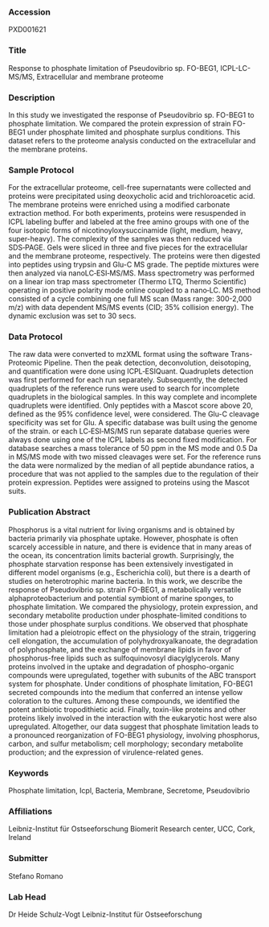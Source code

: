 ### Accession
PXD001621

### Title
Response to phosphate limitation of Pseudovibrio sp. FO-BEG1, ICPL-LC-MS/MS, Extracellular and membrane proteome

### Description
In this study we investigated the response of Pseudovibrio sp. FO-BEG1 to phosphate limitation. We compared the protein expression of strain FO-BEG1 under phosphate limited and phosphate surplus conditions. This dataset refers to the proteome analysis conducted on the extracellular and the membrane proteins.

### Sample Protocol
For the extracellular proteome, cell-free supernatants were collected and proteins were precipitated using deoxycholic acid and trichloroacetic acid. The membrane proteins were enriched using a modified carbonate extraction method. For both experiments, proteins were resuspended in ICPL labeling buffer and labeled at the free amino groups with one of the four isotopic forms of nicotinoyloxysuccinamide (light, medium, heavy, super-heavy). The complexity of the samples was then reduced via SDS‑PAGE. Gels were sliced in three and five pieces for the extracellular and the membrane proteome, respectively. The proteins were then digested into peptides using trypsin and Glu-C MS grade. The peptide mixtures were then analyzed via nanoLC‑ESI‑MS/MS. Mass spectrometry was performed on a linear ion trap mass spectrometer (Thermo LTQ, Thermo Scientific) operating in positive polarity mode online coupled to a nano‑LC. MS method consisted of a cycle combining one full MS scan (Mass range: 300-2,000 m/z) with data dependent MS/MS events (CID; 35% collision energy). The dynamic exclusion was set to 30 secs.

### Data Protocol
The raw data were converted to mzXML format using the software Trans-Proteomic Pipeline. Then the peak detection, deconvolution, deisotoping, and quantification were done using ICPL‑ESIQuant. Quadruplets detection was first performed for each run separately. Subsequently, the detected quadruplets of the reference runs were used to search for incomplete quadruplets in the biological samples. In this way complete and incomplete quadruplets were identified. Only peptides with a Mascot score above 20, defined as the 95% confidence level, were considered. The Glu-C cleavage specificity was set for Glu. A specific database was built using the genome of the strain. or each LC‑ESI‑MS/MS run separate database queries were always done using one of the ICPL labels as second fixed modification. For database searches a mass tolerance of 50 ppm in the MS mode and 0.5 Da in MS/MS mode with two missed cleavages were set. For the reference runs the data were normalized by the median of all peptide abundance ratios, a procedure that was not applied to the samples due to the regulation of their protein expression. Peptides were assigned to proteins using the Mascot suits.

### Publication Abstract
Phosphorus is a vital nutrient for living organisms and is obtained by bacteria primarily via phosphate uptake. However, phosphate is often scarcely accessible in nature, and there is evidence that in many areas of the ocean, its concentration limits bacterial growth. Surprisingly, the phosphate starvation response has been extensively investigated in different model organisms (e.g., Escherichia coli), but there is a dearth of studies on heterotrophic marine bacteria. In this work, we describe the response of Pseudovibrio sp. strain FO-BEG1, a metabolically versatile alphaproteobacterium and potential symbiont of marine sponges, to phosphate limitation. We compared the physiology, protein expression, and secondary metabolite production under phosphate-limited conditions to those under phosphate surplus conditions. We observed that phosphate limitation had a pleiotropic effect on the physiology of the strain, triggering cell elongation, the accumulation of polyhydroxyalkanoate, the degradation of polyphosphate, and the exchange of membrane lipids in favor of phosphorus-free lipids such as sulfoquinovosyl diacylglycerols. Many proteins involved in the uptake and degradation of phospho-organic compounds were upregulated, together with subunits of the ABC transport system for phosphate. Under conditions of phosphate limitation, FO-BEG1 secreted compounds into the medium that conferred an intense yellow coloration to the cultures. Among these compounds, we identified the potent antibiotic tropodithietic acid. Finally, toxin-like proteins and other proteins likely involved in the interaction with the eukaryotic host were also upregulated. Altogether, our data suggest that phosphate limitation leads to a pronounced reorganization of FO-BEG1 physiology, involving phosphorus, carbon, and sulfur metabolism; cell morphology; secondary metabolite production; and the expression of virulence-related genes.

### Keywords
Phosphate limitation, Icpl, Bacteria, Membrane, Secretome, Pseudovibrio

### Affiliations
Leibniz-Institut für Ostseeforschung
Biomerit Research center, UCC, Cork, Ireland

### Submitter
Stefano Romano

### Lab Head
Dr Heide Schulz-Vogt
Leibniz-Institut für Ostseeforschung


